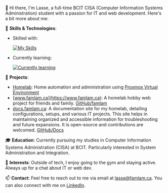 👋 Hi there, I'm Lasse, a full-time BCIT CISA (Computer Information Systems Administration) student with a passion for IT and web development. Here's a bit more about me:

🚀 **Skills & Technologies**:

- Skilled with:

  [![My Skills](https://skillicons.dev/icons?i=windows,bash,azure,aws,cloudflare,html,css,htmx,tailwind)](https://skillicons.dev)

- Currently learning:

  [![Currently learning](https://skillicons.dev/icons?i=next,react,ts,mysql)](https://skillicons.dev)

💼 **Projects**:

- [Homelab](https://www.famlam.ca/dashboard): Home automation and administration using [Proxmox Virtual Environment](https://www.proxmox.com/en/proxmox-virtual-environment/overview)
- [www.famlam.ca](https://www.famlam.ca): A homelab hobby web project for friends and family. [GitHub/famlam](https://github.com/SlickYeet/famlam)
- [docs.famlam.ca](https://docs.famlam.ca): A documentation site for my homelab, detailing configurations, setups, and various IT projects. This site helps in maintaining organized and accessible information for troubleshooting and future expansions. It is open-source and contributions are welcomed. [GitHub/Docs](https://github.com/famlam-ca/hhn-documentation)

🎓 **Education**:
Currently pursuing my studies in Computer Information Systems Administration (CISA) at BCIT. Particularly interested in System Administration and Integration.

🌟 **Interests**:
Outside of tech, I enjoy going to the gym and staying active. Always up for a chat about IT or web dev.

📫 **Contact**:
Feel free to reach out to me via email at [lasse@famlam.ca](mailto:lasse@famlam.ca). You can also connect with me on [LinkedIn](https://www.linkedin.com/in/lasse-lammers-90a050234/).
